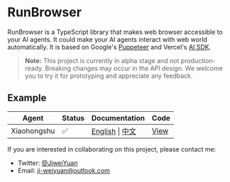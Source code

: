 # RunBrowser

RunBrowser is a TypeScript library that makes web browser accessible to your AI agents. It could make your AI agents interact with web world automatically. It is based on Google's [Puppeteer](https://pptr.dev/) and Vercel's [AI SDK](https://sdk.vercel.ai/).

> **Note:** This project is currently in alpha stage and not production-ready. Breaking changes may occur in the API design. We welcome you to try it for prototyping and appreciate any feedback.

## Example
| Agent | Status | Documentation | Code |
|-------|--------|--------------|------|
| Xiaohongshu | ✅ | [English](docs/xiaohongshu.en.md) \| [中文](docs/xiaohongshu.zh.md)  | [View](examples/xiaohongshu.ts) |

If you are interested in collaborating on this project, please contact me:

- Twitter: [@JiweiYuan](https://twitter.com/JiweiYuan)
- Email: ji-weiyuan@outlook.com
